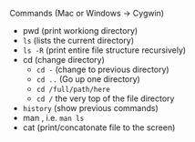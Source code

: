 Commands (Mac or Windows -> Cygwin)
* pwd (print workiong directory)
* `ls` (lists the current directory)
* `ls -R` (print entire file structure recursively)
* cd (change directory)
  * `cd -` (change to previous directory)
  * `cd ..` (Go up one directory)
  * `cd /full/path/here`
  * `cd /` the very top of the file directory
* `history` (show previous commands)
* man <Command>, i.e. `man ls`
* cat <Filename> (print/concatonate file to the screen)